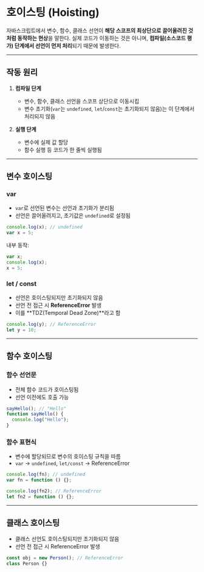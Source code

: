# 호이스팅 (Hoisting)

자바스크립트에서 변수, 함수, 클래스 선언이 **해당 스코프의 최상단으로 끌어올려진 것처럼 동작하는 현상**을 말한다. 실제 코드가 이동하는 것은 아니며, **컴파일(소스코드 평가) 단계에서 선언이 먼저 처리**되기 때문에 발생한다.

---

## 작동 원리

1. **컴파일 단계**

   - 변수, 함수, 클래스 선언을 스코프 상단으로 이동시킴
   - 변수 초기화(`var`는 `undefined`, `let`/`const`는 초기화되지 않음)는 이 단계에서 처리되지 않음

2. **실행 단계**
   - 변수에 실제 값 할당
   - 함수 실행 등 코드가 한 줄씩 실행됨

---

## 변수 호이스팅

### var

- `var`로 선언된 변수는 선언과 초기화가 분리됨
- 선언은 끌어올려지고, 초기값은 `undefined`로 설정됨

```js
console.log(x); // undefined
var x = 5;
```

내부 동작:

```js
var x;
console.log(x);
x = 5;
```

### let / const

- 선언은 호이스팅되지만 초기화되지 않음
- 선언 전 접근 시 **ReferenceError** 발생
- 이를 **TDZ(Temporal Dead Zone)**라고 함

```js
console.log(y); // ReferenceError
let y = 10;
```

---

## 함수 호이스팅

### 함수 선언문

- 전체 함수 코드가 호이스팅됨
- 선언 이전에도 호출 가능

```js
sayHello(); // "Hello"
function sayHello() {
  console.log("Hello");
}
```

### 함수 표현식

- 변수에 할당되므로 변수의 호이스팅 규칙을 따름
- `var` → `undefined`, `let/const` → ReferenceError

```js
console.log(fn); // undefined
var fn = function () {};

console.log(fn2); // ReferenceError
let fn2 = function () {};
```

---

## 클래스 호이스팅

- 클래스 선언도 호이스팅되지만 초기화되지 않음
- 선언 전 접근 시 ReferenceError 발생

```js
const obj = new Person(); // ReferenceError
class Person {}
```
